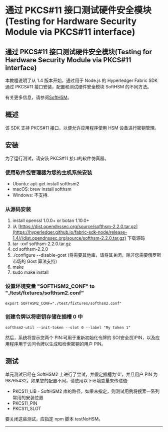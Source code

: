 # 通过 PKCS#11 接口测试硬件安全模块 (Testing for Hardware Security Module via PKCS#11 interface)

## 通过 PKCS#11 接口测试硬件安全模块(Testing for Hardware Security Module via PKCS#11 interface)

本教程说明了从 1.4 版本开始，通过用于 Node.js 的 Hyperledger Fabric SDK 通过 PKCS#11 接口安装，配置和测试硬件安全模块 SoftHSM 的不同方法。

有关更多信息，请参阅[SoftHSM](https://www.opendnssec.org/softhsm/)。

## 概述

该 SDK 支持 PKCS#11 接口，以便允许应用程序使用 HSM 设备进行密钥管理。

## 安装

为了运行测试，请安装 PKCS#11 接口的软件仿真器。

### 使用软件包管理器为您的主机系统安装

- Ubuntu: apt-get install softhsm2
- macOS: brew install softhsm
- Windows: 不支持.

### 从源码安装

1. install openssl 1.0.0+ or botan 1.10.0+
2. 从 [https://dist.opendnssec.org/source/softhsm-2.2.0.tar.gz](https://hyperledger.github.io/fabric-sdk-node/release-1.4///dist.opendnssec.org/source/softhsm-2.2.0.tar.gz) 下载源码
3. tar -xvf softhsm-2.2.0.tar.gz
4. cd softhsm-2.2.0
5. ./configure --disable-gost (将需要其他库，请将其关闭，除非您需要俄罗斯市场的 Gost 算法支持)
6. make
7. sudo make install

### 设置环境变量 "SOFTHSM2_CONF" to "./test/fixtures/softhsm2.conf"

```shell
export SOFTHSM2_CONF="./test/fixtures/softhsm2.conf"
```

### 创建令牌以将密钥存储在插槽 0 中

```shell
softhsm2-util --init-token --slot 0 --label "My token 1"
```

然后，系统将提示您两个 PIN:可用于重新初始化令牌的 SO(安全员)PIN，以及应用程序用于访问令牌以生成和检索密钥的用户 PIN。

## 测试

单元测试已经在 SoftHSM2 上进行了尝试，并假定插槽为'0'，并且用户 PIN 为 98765432。如果您的配置不同，请使用以下环境变量来传递值:

- PKCS11_LIB - SoftHSM2 库的路径，如果未指定，则测试用例将搜索一系列常用的安装位置
- PKCS11_PIN
- PKCS11_SLOT

要关闭这些测试，应指定 npm 脚本 testNoHSM。

---
